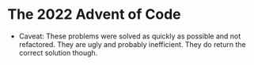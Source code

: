 # The 2022 Advent of Code 

* Caveat: These problems were solved as quickly as possible and not refactored. They are ugly and probably inefficient. They do return the correct solution though. 
